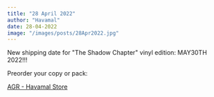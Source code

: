 ```yaml
---
title: "28 April 2022"
author: "Havamal"
date: 28-04-2022
image: "/images/posts/28Apr2022.jpg"
---
```


New shipping date for "The Shadow Chapter" vinyl edition: MAY30TH 2022!!!

Preorder your copy or pack:

[AGR - Havamal Store](https://artgatesrecords.com/store/en/havamal)